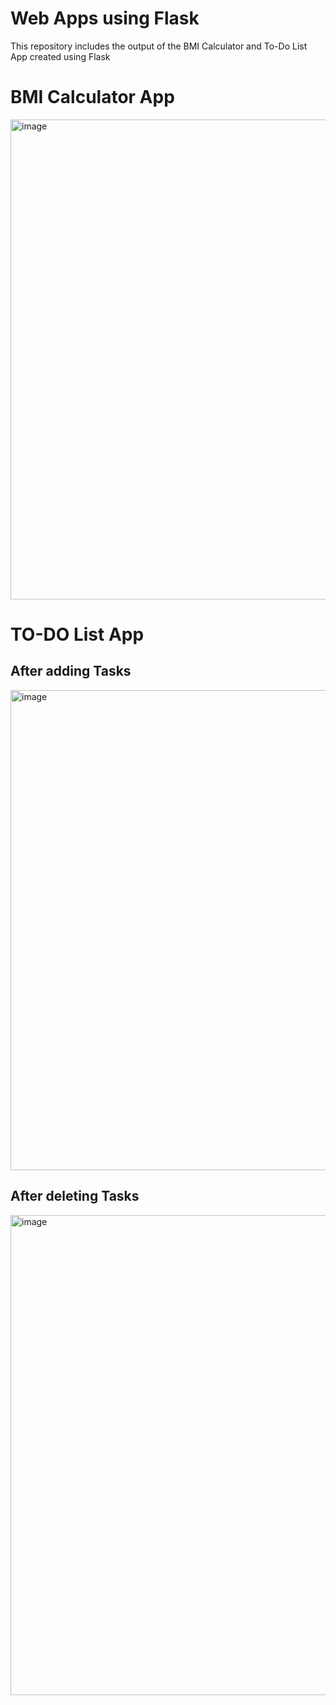 # Web Apps using Flask

This repository includes the output of the BMI Calculator and To-Do List App created using Flask

# BMI Calculator App

<img width="1366" height="768" alt="image" src="https://github.com/user-attachments/assets/0440b97a-eaf0-417e-8cde-a791c9781833" />

# TO-DO List App
## After adding Tasks
<img width="1366" height="768" alt="image" src="https://github.com/user-attachments/assets/bb4e2ee2-870e-4630-bc4b-dbc04708f51c" />

## After deleting Tasks
<img width="1366" height="768" alt="image" src="https://github.com/user-attachments/assets/71c38fd7-e7fa-4fec-ac33-38e465533bfd" />
